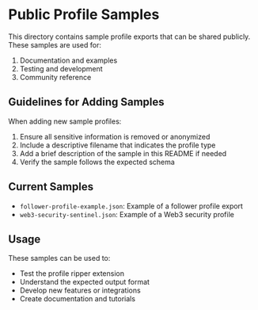 # Public Profile Samples

This directory contains sample profile exports that can be shared publicly. These samples are used for:

1. Documentation and examples
2. Testing and development
3. Community reference

## Guidelines for Adding Samples

When adding new sample profiles:

1. Ensure all sensitive information is removed or anonymized
2. Include a descriptive filename that indicates the profile type
3. Add a brief description of the sample in this README if needed
4. Verify the sample follows the expected schema

## Current Samples

- `follower-profile-example.json`: Example of a follower profile export
- `web3-security-sentinel.json`: Example of a Web3 security profile

## Usage

These samples can be used to:
- Test the profile ripper extension
- Understand the expected output format
- Develop new features or integrations
- Create documentation and tutorials 